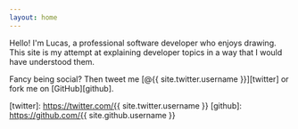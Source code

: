 ```yaml
---
layout: home
---
```


Hello! I'm Lucas, a professional software developer who enjoys drawing. This site is my attempt at explaining developer
 topics in a way that I would have understood them.

Fancy being social? Then tweet me [@{{ site.twitter.username }}][twitter] or fork me on [GitHub][github].


[twitter]: https://twitter.com/{{ site.twitter.username }}
[github]: https://github.com/{{ site.github.username }}
